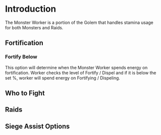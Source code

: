 # Introduction #
The Monster Worker is a portion of the Golem that handles stamina usage for both Monsters and Raids.


## Fortification ##
### Fortify Below ###
This option will determine when the Monster Worker spends energy on fortification.
Worker checks the level of Fortify / Dispel and if it is below the set %, worker will spend energy on Fortifying / Dispeling.
## Who to Fight ##

## Raids ##

## Siege Assist Options ##